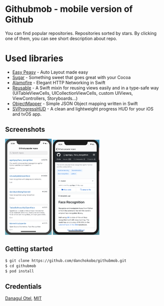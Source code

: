 
# Githubmob - mobile version of Github
You can find popular repositories. Repositories sorted by stars. By clicking one of them, you can see short description about repo.
# Used libraries
* [Easy Peasy](https://github.com/nakiostudio/EasyPeasy) - Auto Layout made easy
* [Sugar](https://github.com/hyperoslo/Sugar) - Something sweet that goes great with your Cocoa 
* [Alamofire](https://github.com/Alamofire/Alamofire) - Elegant HTTP Networking in Swift
* [Reusable](https://github.com/AliSoftware/Reusable) - A Swift mixin for reusing views easily and in a type-safe way (UITableViewCells, UICollectionViewCells, custom UIViews, ViewControllers, Storyboards…)
* [ObjectMapper](https://github.com/Hearst-DD/ObjectMapper) - Simple JSON Object mapping written in Swift
* [SVProgressHUD](https://github.com/SVProgressHUD/SVProgressHUD) - A clean and lightweight progress HUD for your iOS and tvOS app.
## Screenshots
<img src="/screenshots/screenshot.png?raw=true" width="30%"> <img src="/screenshots/screen2.png?raw=true" width="30%">

## Getting started
```bash
$ git clone https://github.com/danchokobo/githubmob.git
$ cd githubmob
$ pod install
```

## Credentials
[Danagul Otel](https://github.com/danchokobo),
[MIT](http://opensource.org/licenses/mit-license.html)

